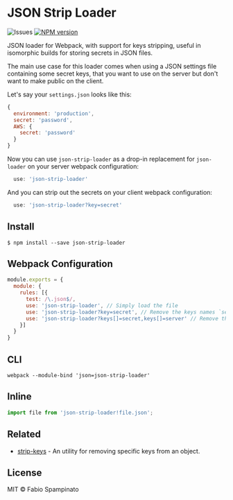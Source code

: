 # JSON Strip Loader

![Issues](https://img.shields.io/github/issues/fabiospampinato/json-strip-loader.svg)
[![NPM version](https://img.shields.io/npm/v/json-strip-loader.svg)](https://www.npmjs.com/package/json-strip-loader)

JSON loader for Webpack, with support for keys stripping, useful in isomorphic builds for storing secrets in JSON files.

The main use case for this loader comes when using a JSON settings file containing some secret keys, that you want to use on the server but don't want to make public on the client.

Let's say your `settings.json` looks like this:

```js
{
  environment: 'production',
  secret: 'password',
  AWS: {
    secret: 'password'
  }
}
```

Now you can use `json-strip-loader` as a drop-in replacement for `json-loader` on your server webpack configuration:

```js
  use: 'json-strip-loader'
```

And you can strip out the secrets on your client webpack configuration:

```js
  use: 'json-strip-loader?key=secret'
```

## Install

```shell
$ npm install --save json-strip-loader
```

## Webpack Configuration

```js
module.exports = {
  module: {
    rules: [{
      test: /\.json$/,
      use: 'json-strip-loader', // Simply load the file
      use: 'json-strip-loader?key=secret', // Remove the keys names `secret` from the files
      use: 'json-strip-loader?keys[]=secret,keys[]=server' // Remove the keys names `secret` and `server` from the files
    }]
  }
}
```

## CLI

```shell
webpack --module-bind 'json=json-strip-loader'
```

## Inline

```js
import file from 'json-strip-loader!file.json';
```

## Related

- [strip-keys](https://github.com/fabiospampinato/strip-keys) - An utility for removing specific keys from an object.

## License

MIT © Fabio Spampinato
